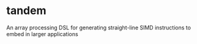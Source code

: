 # tandem
An array processing DSL for generating straight-line SIMD instructions to embed in larger applications 
